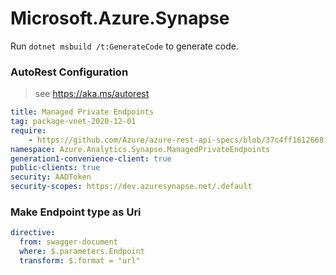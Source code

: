 # Microsoft.Azure.Synapse

Run `dotnet msbuild /t:GenerateCode` to generate code.

### AutoRest Configuration
> see https://aka.ms/autorest

``` yaml
title: Managed Private Endpoints
tag: package-vnet-2020-12-01
require:
    - https://github.com/Azure/azure-rest-api-specs/blob/37c4ff1612668f5acec62dea729ca3a66b591d7f/specification/synapse/data-plane/readme.md
namespace: Azure.Analytics.Synapse.ManagedPrivateEndpoints
generation1-convenience-client: true
public-clients: true
security: AADToken
security-scopes: https://dev.azuresynapse.net/.default
```

### Make Endpoint type as Uri

``` yaml
directive:
  from: swagger-document
  where: $.parameters.Endpoint
  transform: $.format = "url"
```